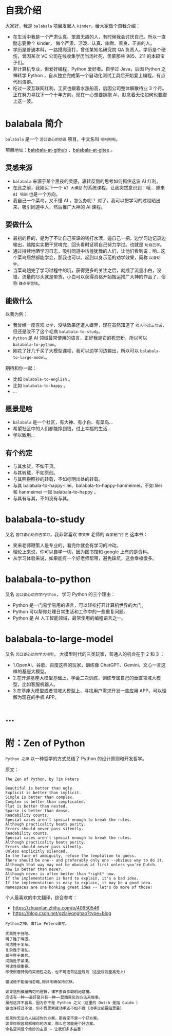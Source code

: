 # 自我介绍

大家好，我是 `balabala` 项目发起人 `kinder`，给大家做个自我介绍：

- 在生活中我是一个严肃认真、笨直无趣的人，有时候我会讨厌自己。所以一直励志要做个 kinder， 做个严肃、活泼、认真、幽默、善良、正直的人。
- 学历是普通本科，一路摸爬滚打，曾任某知名研究院 QA 负责人。学历是个硬伤，曾因某次 VC 公司在线收集学历当场社死，羡慕那些 985、211 的本硕宝子们。
- 非计算机专业，但爱好编程，Python 爱好者。自学过 Java，后因 Python 之禅转学 Python ，自从独立完成第一个自动化测试工具后开始爱上编程，有点代码洁癖。
- 吃过一波互联网红利，工资也跟着水涨船高，后因公司整体解散待业 3 个月。正在努力寻找下一个十年方向，现在一心想要拥抱 AI，默念着无论如何也要蹭上这一波。

# balabala 简介

`balabala` 是一个 `苦口婆心的劝说` 项目，中文名叫 `吧啦吧啦`。

项目地址：[balabala-at-github](https://github.com/xyouwen/balabala) 、[balabala-at-gitee](https://gitee.com/xyouwen/balabala) 。

## 灵感来源

- `balabala` 来源于某个黑夜的灵感，辗转反侧的思考如何抓住这波 AI 红利。
- 在此之前，我刚买下一个 `AI 大模型` 的系统课程，让我突然意识到：哦... 原来 `AI 培训` 也是一个方向。
- 我自己一个菜鸟，又不懂 AI ，怎么办呢？ 对了，我可以把学习的过程晒出来，吸引同道中人，然后推广大神的 AI 课程。

## 要做什么

- 最初的目的，是为了不让自己买课的钱打水漂，逼自己一把，边学习边记录边输出，踏踏实实把干货啃完，回头看时证明自己努力学过。也就是 `劝自己学`。
- 通过持续地晒学习日志，吸引同道中彷徨犹豫的人们，让他们看到说：哟...这个菜鸟居然都能学会，那我也可以。起到以身示范的劝学效果，简称 `以身劝学`。
- 当菜鸟趟完了学习过程中的坑，获得更多的关注之后，就成了流量小白，没错，流量的尽头就是带货，小白可以获得资格开始搬运推广大神的作品了，俗称 `赚点辛苦钱`。

## 能做什么

以我为例：

- 我曾经一度喜欢 `劝学`，没啥效果还遭人嫌弃，现在虽然知道了 `劝人不过三句话`，但还是改不了这个毛病 `balabala-to-study`。
- `Python` 是 AI 领域最常使用的语言，正好我是它的死忠粉，所以可以 `balabala-to-python`。
- 刚花了好几千买了大模型课程，我可以边学习边输出，所以可以 `balabala-to-large-model`。

期待和你一起：

- 比如 `balabala-to-english` 。
- 比如 `balabala-to-happy` 。
- ...

## 愿景是啥

- `balabala` 是一个社区，有大神、有小白、有菜鸟...
- 希望社区中的人们都能挣到钱，过上幸福的生活...
- 学以致用...

## 有个约定

- 与其水货，不如干货。
- 与其转载，不如原创。
- 与其照搬照抄的转载，不如标明出处的转载。
- 与其 balabala-to-happy-lilei、balabala-to-happy-hanmeimei，不如 lilei 和 hanmeimei 一起 balabala-to-happy 。
- 与其有与其，不如没有与其。

# balabala-to-study

又名 `苦口婆心劝你去学习`，我非常喜欢 `李笑来` 老师的 `自学是门手艺` 这本书：

- 笑来老师鞭策人是专业的，看完你就会有学习的冲动。
- 理论上来说，你可以自学一切，因为图书馆和 google 上有的是资料。
- 从学习体验来说，如果能有一个好老师帮带，避免踩坑，这会幸福很多。

# balabala-to-python

又名 `苦口婆心劝你学Python`， 学习 Python 的三个理由：

- Python 是一门易学易用的语言，可以轻松打开计算机世界的大门。
- Python 可以帮你处理日常生活和工作中的一些重复问题。
- Python 是 AI 人工智能领域，最常使用的编程语言之一。

# balabala-to-large-model

又名 `苦口婆心劝你学大模型`， 大模型时代的三类玩家，普通人的机会在于 2 和 3 ：

- 1.OpenAI、谷歌、百度这样的玩家，训练像 ChatGPT、Gemini、文心一言这样的基座大模型。
- 2.在开源基座大模型基础上，学会二次训练，训练专属自己的垂直领域大模型，比如客服机器人。
- 3.在基座大模型或者领域大模型上，寻找用户需求开发一些应用 APP，可以理解为现在的手机 APP。

# ...

# 附：Zen of Python

`Python 之禅` 以一种哲学的方式总结了 Python 的设计原则和开发哲学。

原文：

```
The Zen of Python, by Tim Peters

Beautiful is better than ugly.
Explicit is better than implicit.
Simple is better than complex.
Complex is better than complicated.
Flat is better than nested.
Sparse is better than dense.
Readability counts.
Special cases aren't special enough to break the rules.
Although practicality beats purity.
Errors should never pass silently.
Readability counts.
Special cases aren't special enough to break the rules.
Although practicality beats purity.
Errors should never pass silently.
Unless explicitly silenced.
In the face of ambiguity, refuse the temptation to guess.
There should be one-- and preferably only one --obvious way to do it.
Although that way may not be obvious at first unless you're Dutch.
Now is better than never.
Although never is often better than *right* now.
If the implementation is hard to explain, it's a bad idea.
If the implementation is easy to explain, it may be a good idea.
Namespaces are one honking great idea -- let's do more of those!
```

个人最喜欢的中文翻译，综合参考：

- https://zhuanlan.zhihu.com/p/40950546
- https://blog.csdn.net/gzlaiyonghao?type=blog

```
Python之禅，由Tim Peters编写。

优美胜于丑陋。
明了胜于晦涩。
简洁胜于复杂。
复杂胜于凌乱。
扁平胜于嵌套。
间隔胜于紧凑。
可读性很重要。
即便假借特例的实用性之名，也不可违背这些规则（这些规则至高无上）

错误绝不能悄悄忽略,除非明确保持沉默。

如果遇到模棱两可的逻辑，请不要自作聪明地瞎猜。
应该有一种——最好是只有一种——显而易见的方法来做事。
虽然这并不容易，因为你不是 Python 之父（这里的 Dutch 是指 Guido ）
做也许好过不做，但不假思索就动手还不如不做（动手之前要细思量）

如果你无法向人描述你的方案，那肯定不是一个好方案。
如果你很容易解释你的方案，那么它可能是个好方案。
命名空间是个绝妙的主意 — 让我们多多益善！
```
